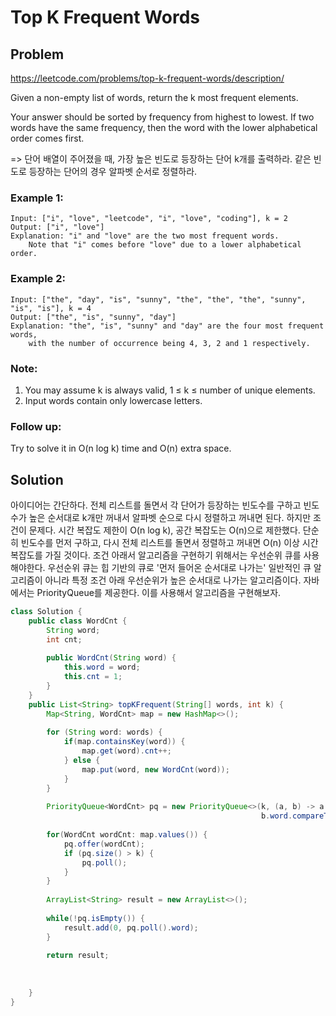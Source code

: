 Top K Frequent Words
=================================

## Problem

https://leetcode.com/problems/top-k-frequent-words/description/

Given a non-empty list of words, return the k most frequent elements.

Your answer should be sorted by frequency from highest to lowest. If two words have the same frequency, then the word with the lower alphabetical order comes first.

=> 단어 배열이 주어졌을 때, 가장 높은 빈도로 등장하는 단어 k개를 출력하라. 같은 빈도로 등장하는 단어의 경우 알파벳 순서로 정렬하라.

### Example 1:
```
Input: ["i", "love", "leetcode", "i", "love", "coding"], k = 2
Output: ["i", "love"]
Explanation: "i" and "love" are the two most frequent words.
    Note that "i" comes before "love" due to a lower alphabetical order.
```

### Example 2:
```
Input: ["the", "day", "is", "sunny", "the", "the", "the", "sunny", "is", "is"], k = 4
Output: ["the", "is", "sunny", "day"]
Explanation: "the", "is", "sunny" and "day" are the four most frequent words,
    with the number of occurrence being 4, 3, 2 and 1 respectively.
```

### Note:
1. You may assume k is always valid, 1 ≤ k ≤ number of unique elements.
2. Input words contain only lowercase letters.

### Follow up:
Try to solve it in O(n log k) time and O(n) extra space.

## Solution

 아이디어는 간단하다. 전체 리스트를 돌면서 각 단어가 등장하는 빈도수를 구하고 빈도수가 높은 순서대로 k개만 꺼내서 알파벳 순으로 다시 정렬하고 꺼내면 된다. 하지만 조건이 문제다.
 시간 복잡도 제한이 O(n log k), 공간 복잡도는 O(n)으로 제한했다. 단순히 빈도수를 먼저 구하고, 다시 전체 리스트를 돌면서 정렬하고 꺼내면 O(n) 이상 시간 복잡도를 가질 것이다. 
 조건 아래서 알고리즘을 구현하기 위해서는 우선순위 큐를 사용해야한다. 우선순위 큐는 힙 기반의 큐로 '먼저 들어온 순서대로 나가는' 일반적인 큐 알고리즘이 아니라 특정 조건 아래 우선순위가 높은 순서대로 나가는 알고리즘이다. 자바에서는 PriorityQueue를 제공한다. 이를 사용해서 알고리즘을 구현해보자.

 
```JAVA
class Solution {
    public class WordCnt {
        String word;
        int cnt;
        
        public WordCnt(String word) {
            this.word = word;
            this.cnt = 1;
        }
    }
    public List<String> topKFrequent(String[] words, int k) {
        Map<String, WordCnt> map = new HashMap<>();
        
        for (String word: words) {
            if(map.containsKey(word)) {
                map.get(word).cnt++;
            } else {
                map.put(word, new WordCnt(word));
            }
        }
        
        PriorityQueue<WordCnt> pq = new PriorityQueue<>(k, (a, b) -> a.cnt - b.cnt != 0 ? a.cnt - b.cnt :
                                                        b.word.compareTo(a.word));
        
        for(WordCnt wordCnt: map.values()) {
            pq.offer(wordCnt);
            if (pq.size() > k) {
                pq.poll();
            }
        }
        
        ArrayList<String> result = new ArrayList<>();
        
        while(!pq.isEmpty()) {
            result.add(0, pq.poll().word);
        }
        
        return result;
        
        
        
    }
}
```

